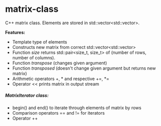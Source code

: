 # matrix-class
C++ matrix class. Elements are stored in std::vector<std::vector<T>>.

**Features:**
  * Template type of elements
  * Constructs new matrix from correct std::vector<std::vector<T>>
  * Function *size* returns std::pair<size_t, size_t> of (number of rows, number of columns).
  * Function *transpose* (changes given argument)
  * Function *transposed* (doesn't change given argument but returns new matrix)
  * Arithmetic operators +, * and respective +=, *=
  * Operator << prints matrix in output stream
  
  ##### MatrixIterator class:
  * begin() and end() to iterate through elements of matrix by rows
  * Comparison operators == and != for iterators
  * Operator ++
